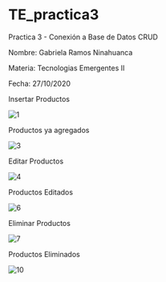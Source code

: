 # TE_practica3

Practica 3 - Conexión a Base de Datos CRUD

Nombre: Gabriela Ramos Ninahuanca

Materia: Tecnologias Emergentes II

Fecha: 27/10/2020

Insertar Productos

![1](https://user-images.githubusercontent.com/71032615/97356352-87475400-186e-11eb-847d-c2a978bde171.PNG)

Productos ya agregados

![3](https://user-images.githubusercontent.com/71032615/97356363-8a424480-186e-11eb-8ef6-fe7b18432f30.PNG)

Editar Productos

![4](https://user-images.githubusercontent.com/71032615/97356366-8b737180-186e-11eb-86be-506adb37f6ce.PNG)

Productos Editados

![6](https://user-images.githubusercontent.com/71032615/97356375-8f06f880-186e-11eb-8c8b-2c83d4ee7281.PNG)

Eliminar Productos

![7](https://user-images.githubusercontent.com/71032615/97356378-90382580-186e-11eb-936e-b002dbeaddf8.PNG)

Productos Eliminados

![10](https://user-images.githubusercontent.com/71032615/97356388-93cbac80-186e-11eb-85ec-f6a81aaeaef3.PNG)
